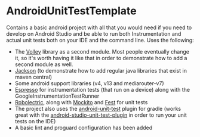 AndroidUnitTestTemplate
=======================

Contains a basic android project with all that you would need if you need to develop on Android Studio and be able to run both Instrumentation and actual unit tests both on your IDE and the command line.
Uses the following:
- The [Volley](https://android.googlesource.com/platform/frameworks/volley/) library as a second module. Most people eventually change it, so it's worth having it like that in order to demonstrate how to add a second module as well.
- [Jackson](http://wiki.fasterxml.com/JacksonHome) (to demonstrate how to add regular java libraries that exist in maven central)
- Some android support libraries (v4, v13 and mediarouter-v7)
- [Espresso](https://code.google.com/p/android-test-kit/wiki/Espresso) for instrumentation tests (that run on a device) along with the GoogleInstrumentationTestRunner
- [Robolectric](http://robolectric.org/), along with [Mockito](https://code.google.com/p/mockito/) and [Fest](http://www.vogella.com/tutorials/FEST/article.html) for unit tests
- The project also uses the [android-unit-test](https://github.com/JCAndKSolutions/android-unit-test) plugin for gradle (works great with the [android-studio-unit-test-plugin](https://github.com/evant/android-studio-unit-test-plugin) in order to run your  unit tests on the IDE)
- A basic lint and proguard configuration has been added